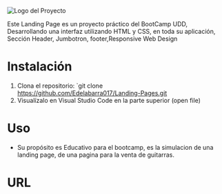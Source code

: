 ![Logo del Proyecto](https://github.com/Edelabarra017/Landing-Pages/assets/146544229/3d19ac3b-5738-4750-8020-bfed56236205)


Este Landing Page es un proyecto práctico del BootCamp UDD, Desarrollando una interfaz utilizando HTML y CSS, en toda su aplicación, Sección Header, Jumbotron, footer,Responsive Web Design


# Instalación

1. Clona el repositorio: `git clone https://github.com/Edelabarra017/Landing-Pages.git
2. Visualízalo en Visual Studio Code en la parte superior (open file)


# Uso

- Su propósito es Educativo para el bootcamp, es la simulacion de una landing page, de una pagina para la venta de guitarras.


 # URL 



